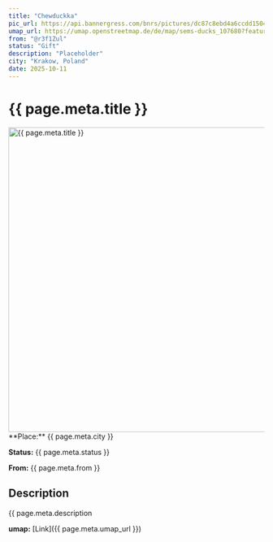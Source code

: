 ```yaml
---
title: "Chewduckka"
pic_url: https://api.bannergress.com/bnrs/pictures/dc87c8ebd4a6ccdd1504bde1e57bb3ea
umap_url: https://umap.openstreetmap.de/de/map/sems-ducks_107680?feature=Chewduckka#16/50.0641/19.9367
from: "@r3f1Zul"
status: "Gift"
description: "Placeholder"
city: "Krakow, Poland"
date: 2025-10-11
---
```

# {{ page.meta.title }}

<img src="{{ pic_url }}" alt="{{ page.meta.title }}" width="600">
**Place:** {{ page.meta.city }}

**Status:** {{ page.meta.status }}

**From:** {{ page.meta.from }}

## Description

{{ page.meta.description

**umap:** [Link]({{ page.meta.umap_url }})
